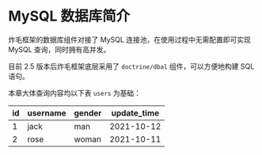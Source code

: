 # MySQL 数据库简介

炸毛框架的数据库组件对接了 MySQL 连接池，在使用过程中无需配置即可实现 MySQL 查询，同时拥有高并发。

目前 2.5 版本后炸毛框架底层采用了 `doctrine/dbal` 组件，可以方便地构建 SQL 语句。

本章大体查询内容均以下表 `users` 为基础：

| id | username | gender | update_time |
| -- | -------- | ------ | ----------- |
| 1 | jack | man | 2021-10-12 |
| 2 | rose | woman | 2021-10-11 |

#